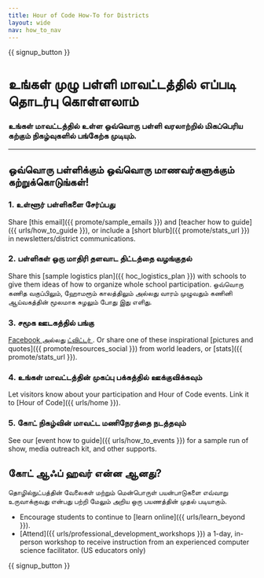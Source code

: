 ```yaml
---
title: Hour of Code How-To for Districts
layout: wide
nav: how_to_nav
---
```


{{ signup_button }}

# உங்கள் முழு பள்ளி மாவட்டத்தில் எப்படி தொடர்பு கொள்ளலாம்

### உங்கள் மாவட்டத்தில் உள்ள ஒவ்வொரு பள்ளி வரலாற்றில் மிகப்பெரிய கற்கும் நிகழ்வுகளில் பங்கேற்க முடியும்.

* * *

## ஒவ்வொரு பள்ளிக்கும் ஒவ்வொரு மாணவர்களுக்கும் கற்றுக்கொடுங்கள்!

### 1. உள்ளூர் பள்ளிகளை சேர்ப்பது

Share [this email]({{ promote/sample_emails }}) and [teacher how to guide]({{ urls/how_to_guide }}), or include a [short blurb]({{ promote/stats_url }}) in newsletters/district communications. <br />

### 2. பள்ளிகள் ஒரு மாதிரி தளவாட திட்டத்தை வழங்குதல்

Share this [sample logistics plan]({{ hoc_logistics_plan }}) with schools to give them ideas of how to organize whole school participation. ஒவ்வொரு கணித வகுப்பிலும், ஹோமரூம் காலத்திலும் அல்லது வாரம் முழுவதும் கணினி ஆய்வகத்தின் மூலமாக சுழலும் போது இது எளிது.

### 3. சமூக ஊடகத்தில் பங்கு

[ Facebook ](https://www.facebook.com/sharer/sharer.php?u=http%3A%2F%2Fhourofcode.com%2Fus) அல்லது <a href = "https க்கு அனுப்பு ?: //twitter.com/intent/tweet url = http% 3A% 2F% 2Fhourofcode.com amp; உரை = நான்% 27m% 20participating% 20in% 20this% 20year% 27s% 20% 23HourOfCode% 2C% 20are% 20you% 3F % 20% 40codeorg amp; original_referer = https ஐப்% 3A% 2F% 2Fwww.google.com% 2Furl% 3Fq% 3Dhttps% 253A% 252F% 252Ftwitter.com% 252Fshare% 253Fhashtags% 253D% 2526amp% 253Brelated% 253Dcodeorg% 2526amp% 253Btext% 253DI % 252527m% 252Bparticipating% 252Bin% 252Bthis% 252Byear% 252527s% 252B% 252523HourOfCode% 25252C% 252Bare% 252Byou% 25253F% 252B% 252540codeorg% 2526amp% 253Burl% 253Dhttp% 25253A% 25252F% 25252Fhourofcode.com% 26sa% 3DD% 26sntz% 3D1 % 26usg% 3DAFQjCNE1GLTUbKZfMlEh9Aj5w0iswz6PYQ amp; தொடர்பான = codeorg amp; ஹாஷ்டேக்குகளைச் = "> ட்விட்டர் </a>. Or share one of these inspirational [pictures and quotes]({{ promote/resources_social }}) from world leaders, or [stats]({{ promote/stats_url }}).

### 4. உங்கள் மாவட்டத்தின் முகப்பு பக்கத்தில் ஊக்குவிக்கவும்

Let visitors know about your participation and Hour of Code events. Link it to [Hour of Code]({{ urls/home }}).

### 5. கோட் நிகழ்வின் மாவட்ட மணிநேரத்தை நடத்தவும்

See our [event how to guide]({{ urls/how_to_events }}) for a sample run of show, media outreach kit, and other supports.

## கோட் ஆஃப் ஹவர் என்ன ஆனது?

தொழில்நுட்பத்தின் வேலைகள் மற்றும் மென்பொருள் பயன்பாடுகளை எவ்வாறு உருவாக்குவது என்பது பற்றி மேலும் அறிய ஒரு பயணத்தின் முதல் படியாகும்.

- Encourage students to continue to [learn online]({{ urls/learn_beyond }}).
- [Attend]({{ urls/professional_development_workshops }}) a 1-day, in-person workshop to receive instruction from an experienced computer science facilitator. (US educators only)

{{ signup_button }}
